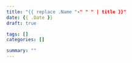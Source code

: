 ```yaml
---
title: "{{ replace .Name "-" " " | title }}"
date: {{ .Date }}
draft: true

tags: []
categories: []

summary: ""
---
```


